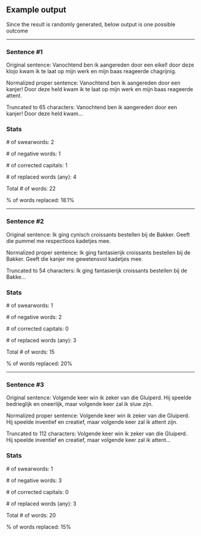 ## Example output

Since the result is randomly generated, below output is one possible outcome

---

### Sentence #1

Original sentence: Vanochtend ben ik aangereden door een eikel! door deze klojo kwam ik te laat op mijn werk en mijn baas reageerde chagrijnig.

Normalized proper sentence: Vanochtend ben ik aangereden door een kanjer! Door deze held kwam ik te laat op mijn werk en mijn baas reageerde attent.

Truncated to 65 characters: Vanochtend ben ik aangereden door een kanjer! Door deze held kwam...

### Stats

\# of swearwords: 2

\# of negative words: 1

\# of corrected capitals: 1

\# of replaced words (any): 4

Total # of words: 22

% of words replaced: 18.1%

---

### Sentence #2

Original sentence: Ik ging cynisch croissants bestellen bij de Bakker. Geeft die pummel me respectloos kadetjes mee.

Normalized proper sentence: Ik ging fantasierijk croissants bestellen bij de Bakker. Geeft die kanjer me gewetensvol kadetjes mee.

Truncated to 54 characters: Ik ging fantasierijk croissants bestellen bij de Bakke...

### Stats

\# of swearwords: 1

\# of negative words: 2

\# of corrected capitals: 0

\# of replaced words (any): 3

Total # of words: 15

% of words replaced: 20%

---

### Sentence #3

Original sentence: Volgende keer win ik zeker van die Gluiperd. Hij speelde bedrieglijk en oneerlijk, maar volgende keer zal ik sluw zijn.

Normalized proper sentence: Volgende keer win ik zeker van die Gluiperd. Hij speelde inventief en creatief, maar volgende keer zal ik attent zijn.

Truncated to 112 characters: Volgende keer win ik zeker van die Gluiperd. Hij speelde inventief en creatief, maar volgende keer zal ik attent...

### Stats

\# of swearwords: 1

\# of negative words: 3

\# of corrected capitals: 0

\# of replaced words (any): 3

Total # of words: 20

% of words replaced: 15%
